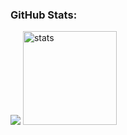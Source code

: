 

<h3 align="left">GitHub Stats:</h3>
<p align="left">
   <img src="https://github-readme-stats.vercel.app/api/top-langs/?username=mehmet-27&theme=dark&count_private=true&show_icons=true&hide_border=true" />
   <img src="https://github-readme-stats.vercel.app/api?username=mehmet-27&count_private=true&show_icons=true&theme=dark&hide_border=true" width="%100" height="150px" alt="stats" />
</p>
